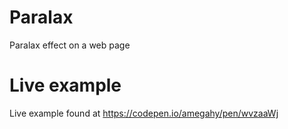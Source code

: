 # Paralax
Paralax effect on a web page

# Live example
Live example found at https://codepen.io/amegahy/pen/wvzaaWj
